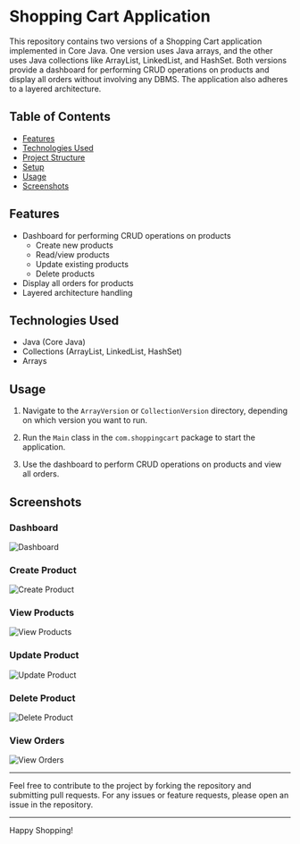 # Shopping Cart Application

This repository contains two versions of a Shopping Cart application implemented in Core Java. One version uses Java arrays, and the other uses Java collections like ArrayList, LinkedList, and HashSet. Both versions provide a dashboard for performing CRUD operations on products and display all orders without involving any DBMS. The application also adheres to a layered architecture.

## Table of Contents

- [Features](#features)
- [Technologies Used](#technologies-used)
- [Project Structure](#project-structure)
- [Setup](#setup)
- [Usage](#usage)
- [Screenshots](#screenshots)

## Features

- Dashboard for performing CRUD operations on products
  - Create new products
  - Read/view products
  - Update existing products
  - Delete products
- Display all orders for products
- Layered architecture handling

## Technologies Used

- Java (Core Java)
- Collections (ArrayList, LinkedList, HashSet)
- Arrays

## Usage

1. Navigate to the `ArrayVersion` or `CollectionVersion` directory, depending on which version you want to run.

2. Run the `Main` class in the `com.shoppingcart` package to start the application.

3. Use the dashboard to perform CRUD operations on products and view all orders.

## Screenshots

### Dashboard

![Dashboard](![image](https://github.com/user-attachments/assets/cb31750f-f694-4ec8-9956-663892c6f48b))

### Create Product

![Create Product](screenshots/create_product.png)

### View Products

![View Products](screenshots/view_products.png)

### Update Product

![Update Product](screenshots/update_product.png)

### Delete Product

![Delete Product](screenshots/delete_product.png)

### View Orders

![View Orders](screenshots/view_orders.png)

---

Feel free to contribute to the project by forking the repository and submitting pull requests. For any issues or feature requests, please open an issue in the repository.

---

Happy Shopping!

